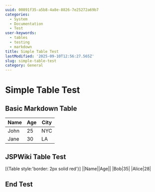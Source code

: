 ```yaml
---
uuid: 00891f35-a5b8-4a8e-8826-7e25272a69b7
categories:
  - System
  - Documentation
  - Test
user-keywords:
  - tables
  - testing
  - markdown
title: Simple Table Test
lastModified: '2025-09-10T12:56:27.565Z'
slug: simple-table-test
category: General
---
```

# Simple Table Test

## Basic Markdown Table

| Name | Age | City |
|------|-----|------|
| John | 25  | NYC  |
| Jane | 30  | LA   |

## JSPWiki Table Test

[{Table style:'border: 2px solid red'}]
||Name||Age||
|Bob|35|
|Alice|28|

## End Test
